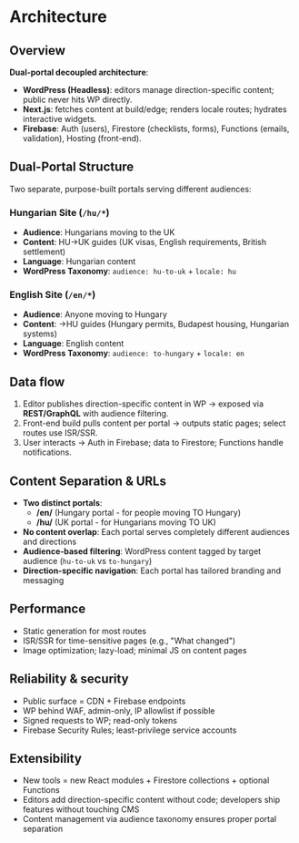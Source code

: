 # Architecture

## Overview
**Dual-portal decoupled architecture**:
- **WordPress (Headless)**: editors manage direction-specific content; public never hits WP directly.
- **Next.js**: fetches content at build/edge; renders locale routes; hydrates interactive widgets.
- **Firebase**: Auth (users), Firestore (checklists, forms), Functions (emails, validation), Hosting (front-end).

## Dual-Portal Structure
Two separate, purpose-built portals serving different audiences:

### Hungarian Site (`/hu/*`) 
- **Audience**: Hungarians moving to the UK
- **Content**: HU→UK guides (UK visas, English requirements, British settlement)
- **Language**: Hungarian content
- **WordPress Taxonomy**: `audience: hu-to-uk` + `locale: hu`

### English Site (`/en/*`)
- **Audience**: Anyone moving to Hungary  
- **Content**: →HU guides (Hungary permits, Budapest housing, Hungarian systems)
- **Language**: English content
- **WordPress Taxonomy**: `audience: to-hungary` + `locale: en`

## Data flow
1) Editor publishes direction-specific content in WP → exposed via **REST/GraphQL** with audience filtering.  
2) Front-end build pulls content per portal → outputs static pages; select routes use ISR/SSR.  
3) User interacts → Auth in Firebase; data to Firestore; Functions handle notifications.

## Content Separation & URLs
- **Two distinct portals**:
  - **/en/** (Hungary portal - for people moving TO Hungary)
  - **/hu/** (UK portal - for Hungarians moving TO UK)
- **No content overlap**: Each portal serves completely different audiences and directions
- **Audience-based filtering**: WordPress content tagged by target audience (`hu-to-uk` vs `to-hungary`)
- **Direction-specific navigation**: Each portal has tailored branding and messaging

## Performance
- Static generation for most routes
- ISR/SSR for time-sensitive pages (e.g., "What changed")
- Image optimization; lazy-load; minimal JS on content pages

## Reliability & security
- Public surface = CDN + Firebase endpoints
- WP behind WAF, admin-only, IP allowlist if possible
- Signed requests to WP; read-only tokens
- Firebase Security Rules; least-privilege service accounts

## Extensibility
- New tools = new React modules + Firestore collections + optional Functions
- Editors add direction-specific content without code; developers ship features without touching CMS
- Content management via audience taxonomy ensures proper portal separation